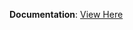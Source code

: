 **Documentation**: [View Here](https://docs.google.com/document/d/15t_XpUDQ_PqpVcOPasHo7y4ltaea03oZ/edit?usp=drive_link&ouid=112434957415783471811&rtpof=true&sd=true)

